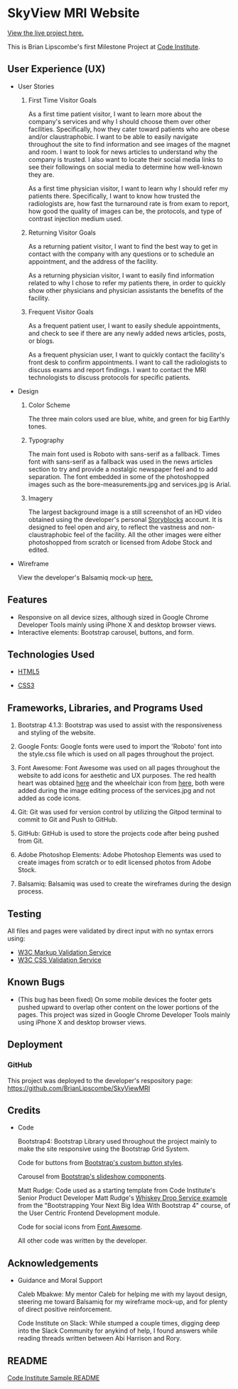 # SkyView MRI Website

[View the live project here.](https://8000-c4488478-74f7-48d6-a78f-5d9dd15970d2.ws-us03.gitpod.io/index.html)

This is Brian Lipscombe's first Milestone Project at [Code Institute](https://codeinstitute.net).

## User Experience (UX)

* User Stories

    1. First Time Visitor Goals

        As a first time patient visitor, I want to learn more about the company's services and why I should choose them over other facilities. Specifically, how they cater toward patients who are obese and/or claustraphobic.
        I want to be able to easily navigate throughout the site to find information and see images of the magnet and room.
        I want to look for news articles to understand why the company is trusted.
        I also want to locate their social media links to see their followings on social media to determine how well-known they are.

        As a first time physician visitor, I want to learn why I should refer my patients there.
    Specifically, I want to know how trusted the radiologists are, how fast the turnaround rate is from exam to report, how good the quality of images can be, the protocols, and type of contrast injection medium used.

    2. Returning Visitor Goals

        As a returning patient visitor, I want to find the best way to get in contact with the company with any questions or to schedule an appointment, and the address of the facility.

        As a returning physician visitor, I want to easily find information related to why I chose to refer my patients there, in order to quickly show other physicians and physician assistants the benefits of the facility. 

    3. Frequent Visitor Goals

        As a frequent patient user, I want to easily shedule appointments, and check to see if there are any newly added news articles, posts, or blogs.

        As a frequent physician user, I want to quickly contact the facility's front desk to confirm appointments.
        I want to call the radiologists to discuss exams and report findings. I want to contact the MRI technologists to discuss protocols for specific patients.

* Design

    1. Color Scheme

        The three main colors used are blue, white, and green for big Earthly tones.

    2. Typography

        The main font used is Roboto with sans-serif as a fallback. Times font with sans-serif as a fallback was used in the news articles section to try and provide a nostalgic newspaper feel and to add separation. The font embedded in some of the photoshopped images such as the bore-measurements.jpg and services.jpg is Arial.

    3. Imagery

        The largest background image is a still screenshot of an HD video obtained using the developer's personal [Storyblocks](https://www.storyblocks.com/?gcn=SBBrand-Search-Brand-US&gclid=CjwKCAiAiML-BRAAEiwAuWVggo-djJQvd1RW96YYoCAr_nMd_41Y84SLAl6aFla-xWfeehrZNmONlxoCioMQAvD_BwE) account. It is designed to feel open and airy, to reflect the vastness and non-claustraphobic feel of the facility.
        All the other images were either photoshopped from scratch or licensed from Adobe Stock and edited.

* Wireframe

    View the developer's Balsamiq mock-up [here.](https://slack-files.com/T0L30B202-F01DR572PA6-885d54115c)

## Features

* Responsive on all device sizes, although sized in Google Chrome Developer Tools mainly using iPhone X and desktop browser views.
* Interactive elements: Bootstrap carousel, buttons, and form.

## Technologies Used

* [HTML5](https://en.wikipedia.org/wiki/HTML5)

* [CSS3](https://en.wikipedia.org/wiki/CSS)

## Frameworks, Libraries, and Programs Used

1. Bootstrap 4.1.3:
Bootstrap was used to assist with the responsiveness and styling of the website.

2. Google Fonts:
Google fonts were used to import the 'Roboto' font into the style.css file which is used on all pages throughout the project.

3. Font Awesome:
Font Awesome was used on all pages throughout the website to add icons for aesthetic and UX purposes. The red health heart was obtained [here](https://www.pngaaa.com/detail/622939) and the wheelchair icon from [here,](https://commons.wikimedia.org/wiki/File:Wheelchair_symbol.svg) both were added during the image editing process of the services.jpg and not added as code icons.

4. Git:
Git was used for version control by utilizing the Gitpod terminal to commit to Git and Push to GitHub.

5. GitHub:
GitHub is used to store the projects code after being pushed from Git.

6. Adobe Photoshop Elements:
Adobe Photoshop Elements was used to create images from scratch or to edit licensed photos from Adobe Stock.

7. Balsamiq:
Balsamiq was used to create the wireframes during the design process.

## Testing

All files and pages were validated by direct input with no syntax errors using:

* [W3C Markup Validation Service](https://validator.w3.org/#validate_by_input)
* [W3C CSS Validation Service]()

## Known Bugs

* (This bug has been fixed) On some mobile devices the footer gets pushed upward to overlap other content on the lower portions of the pages. This project was sized in Google Chrome Developer Tools mainly using iPhone X and desktop browser views.

## Deployment

### GitHub

This project was deployed to the developer's respository page:
https://github.com/BrianLipscombe/SkyViewMRI


## Credits

* Code

    Bootstrap4: Bootstrap Library used throughout the project mainly to make the site responsive using the Bootstrap Grid System.

    Code for buttons from [Bootstrap's custom button styles](https://getbootstrap.com/docs/5.0/components/buttons/).

    Carousel from [Bootstrap's slideshow components](https://getbootstrap.com/docs/5.0/components/carousel/).

    Matt Rudge: Code used as a starting template from Code Institute's Senior Product Developer Matt Rudge's [Whiskey Drop Service example](https://github.com/Code-Institute-Solutions/BootstrappingYourNextBigIdea-BS4/tree/master/04-BeyondBootstrap/03-cleaning_up_our_content) from the "Bootstrapping Your Next Big Idea With Bootstrap 4" course, of the User Centric Frontend Development module.  

    Code for social icons from [Font Awesome](https://fontawesome.com/).

    All other code was written by the developer.

## Acknowledgements

* Guidance and Moral Support

    Caleb Mbakwe: My mentor Caleb for helping me with my layout design, steering me toward Balsamiq for my wireframe mock-up, and for plenty of direct positive reinforcement.

    Code Institute on Slack: While stumped a couple times, digging deep into the Slack Community for anykind of help, I found answers while reading threads written between Abi Harrison and Rory.  

## README

[Code Institute Sample README](https://github.com/Code-Institute-Solutions/SampleREADME)